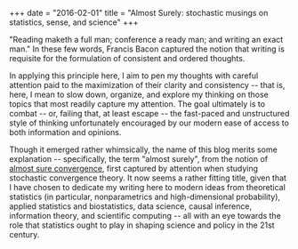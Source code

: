 +++
date = "2016-02-01"
title = "Almost Surely: stochastic musings on statistics, sense, and science"
+++

"Reading maketh a full man; conference a ready man; and writing an exact man."
In these few words, Francis Bacon captured the notion that writing is requisite
for the formulation of consistent and ordered thoughts.

In applying this principle here, I aim to pen my thoughts with careful attention
paid to the maximization of their clarity and consistency -- that is, here, I
mean to slow down, organize, and explore my thinking on those topics that most
readily capture my attention. The goal ultimately is to combat -- or, failing
that, at least escape -- the fast-paced and unstructured style of thinking
unfortunately encouraged by our modern ease of access to both information and
opinions.

Though it emerged rather whimsically, the name of this blog merits some
explanation -- specifically, the term "almost surely", from the notion of
[almost sure convergence](https://en.wikipedia.org/wiki/Convergence_of_random_variables#Almost_sure_convergence),
first captured by attention when studying stochastic convergence theory. It now
seems a rather fitting title, given that I have chosen to dedicate my writing
here to modern ideas from theoretical statistics (in particular, nonparametrics
and high-dimensional probability), applied statistics and biostatistics, data
science, causal inference, information theory, and scientific computing -- all
with an eye towards the role that statistics ought to play in shaping science
and policy in the 21st century.
